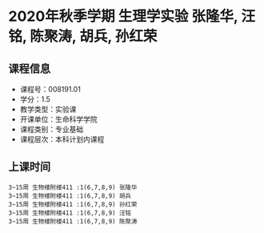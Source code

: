 # 2020年秋季学期 生理学实验 张隆华, 汪铭, 陈聚涛, 胡兵, 孙红荣






## 课程信息

- 课程号：008191.01
- 学分：1.5
- 教学类型：实验课
- 开课单位：生命科学学院
- 课程类别：专业基础
- 课程层次：本科计划内课程

## 上课时间

```
3~15周 生物楼附楼411 :1(6,7,8,9) 张隆华
3~15周 生物楼附楼411 :1(6,7,8,9) 胡兵
3~15周 生物楼附楼411 :1(6,7,8,9) 孙红荣
3~15周 生物楼附楼411 :1(6,7,8,9) 汪铭
3~15周 生物楼附楼411 :1(6,7,8,9) 陈聚涛
```

